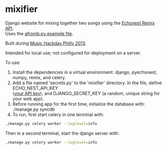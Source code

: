 mixifier
========

Django website for mixing together two songs using the [Echonest Remix API](http://echonest.github.io/remix/ "Echonest Remix").  
Uses the [afromb.py example file](https://github.com/echonest/remix/blob/master/examples/afromb/afromb.py "afromb").

Built during [Music Hackday Philly 2013](https://www.hackerleague.org/hackathons/music-hack-day-philly-2013/hacks/mixifier "Hackerleague project page").

Intended for local use; not configured for deployment on a server.

To use:  
1. Install the dependencies in a virtual environment:  django, pyechonest, numpy, remix, and celery.  
2. Add a file named 'secrets.py' to the 'mixifier' directory.  In the file, define ECHO_NEST_API_KEY  
([your API key](http://developer.echonest.com/ "get an API key")), and DJANGO_SECRET_KEY (a random, unique string for your web app).  
3. Before running app for the first time, initialize the database with:
    ./manage.py syncdb
4. To run, first start celery in one terminal with:
```bash
./manage.py celery worker --loglevel=info
```
Then in a second terminal, start the django server with:
```bash
./manage.py celery worker --loglevel=info
```

